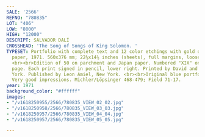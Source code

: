 ```yaml
---
SALE: '2566'
REFNO: "780835"
LOT: "406"
LOW: "8000"
HIGH: "12000"
DESCRIPT: SALVADOR DALÍ
CROSSHEAD: 'The Song of Songs of King Solomon. '
TYPESET: Portfolio with complete text and 12 color etchings with gold dust on Japan
  paper, 1971. 560x376 mm; 22⅛x14⅞ inches (sheets), full margins, loose as issued.
  <br><br>Edition of 50 on parchment and Japan paper. Numbered "XIX" on the justification
  page. Each print signed in pencil, lower right. Printed by David and Jacomet, New
  York. Published by Leon Amiel, New York. <br><br>Original blue portfolio and slipcase.
  Very good impressions. Michler/Löpsinger 468-479; Field 71-17.
year: 1971
background_color: "#ffffff"
images:
- "/v1618250955/2566/780835_VIEW_02_02.jpg"
- "/v1618250958/2566/780835_VIEW_03_03.jpg"
- "/v1618250957/2566/780835_VIEW_04_04.jpg"
- "/v1618250957/2566/780835_VIEW_05_05.jpg"

---
```

